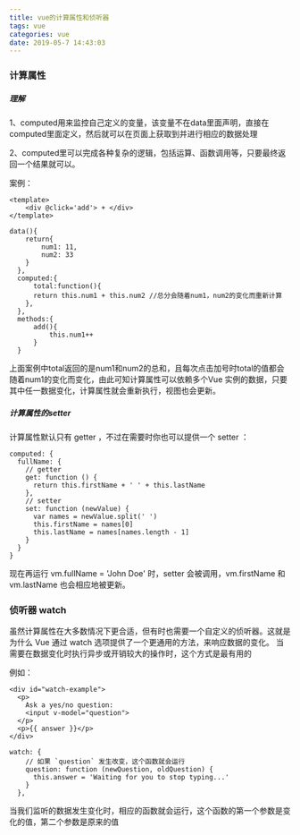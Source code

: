 ```yaml
---
title: vue的计算属性和侦听器
tags: vue
categories: vue
date: 2019-05-7 14:43:03
---
```


### 计算属性

##### 理解
1、computed用来监控自己定义的变量，该变量不在data里面声明，直接在computed里面定义，然后就可以在页面上获取到并进行相应的数据处理

2、computed里可以完成各种复杂的逻辑，包括运算、函数调用等，只要最终返回一个结果就可以。

<!--more-->
案例：

```
<template>
    <div @click='add'> + </div>
</template>

data(){
    return{
        num1: 11,
        num2: 33
    }
  },
  computed:{
      total:function(){
      return this.num1 + this.num2 //总分会随着num1，num2的变化而重新计算
    },
  },
  methods:{
      add(){
          this.num1++
      }
  }
```

上面案例中total返回的是num1和num2的总和，且每次点击加号时total的值都会随着num1的变化而变化，由此可知计算属性可以依赖多个Vue 实例的数据，只要其中任一数据变化，计算属性就会重新执行，视图也会更新。

##### 计算属性的setter

计算属性默认只有 getter ，不过在需要时你也可以提供一个 setter ：

```
computed: {
  fullName: {
    // getter
    get: function () {
      return this.firstName + ' ' + this.lastName
    },
    // setter
    set: function (newValue) {
      var names = newValue.split(' ')
      this.firstName = names[0]
      this.lastName = names[names.length - 1]
    }
  }
}
```
现在再运行 vm.fullName = 'John Doe' 时，setter 会被调用，vm.firstName 和 vm.lastName 也会相应地被更新。

### 侦听器 watch

虽然计算属性在大多数情况下更合适，但有时也需要一个自定义的侦听器。这就是为什么 Vue 通过 watch 选项提供了一个更通用的方法，来响应数据的变化。
当需要在数据变化时执行异步或开销较大的操作时，这个方式是最有用的

例如：
```
<div id="watch-example">
  <p>
    Ask a yes/no question:
    <input v-model="question">
  </p>
  <p>{{ answer }}</p>
</div>

watch: {
    // 如果 `question` 发生改变，这个函数就会运行
    question: function (newQuestion, oldQuestion) {
      this.answer = 'Waiting for you to stop typing...'
    }
  },
```
当我们监听的数据发生变化时，相应的函数就会运行，这个函数的第一个参数是变化的值，第二个参数是原来的值
